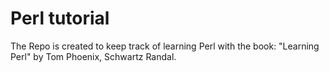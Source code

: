 Perl tutorial
=============
The Repo is created to keep track of learning Perl with the book: "Learning Perl" by Tom Phoenix, Schwartz Randal.
